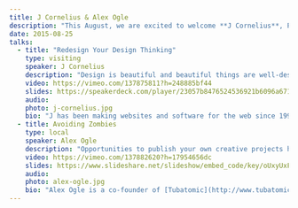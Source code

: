 ```yaml
---
title: J Cornelius & Alex Ogle
description: "This August, we are excited to welcome **J Cornelius**, President of Nine Labs, to our fair city. J will discuss how design is about more the aesthetics. He will be joined by Tubatomic’s **Alex Ogle**, who will be talking about personal projects as a vehicle for staying creative."
date: 2015-08-25
talks:
  - title: "Redesign Your Design Thinking"
    type: visiting
    speaker: J Cornelius
    description: "Design is beautiful and beautiful things are well-designed. While this is true, it isn’t the whole truth—aesthetics definitely are NOT everything. Sometimes the best design isn’t what you think, and we need to leave our design aesthetic ego at the door and focus on positive outcomes for the user. This talk will challenge your assumptions about what great design is, and discuss ideas about how we can be better designers by focusing on process, function, and outcomes instead of visuals."
    video: https://vimeo.com/137875811?h=248885bf44
    slides: https://speakerdeck.com/player/23057b8476524536921b6096a671a043
    audio: 
    photo: j-cornelius.jpg
    bio: "J has been making websites and software for the web since 1998, and has been credited with creating several software features web designers and developers take for granted today. He's passionate about efficient, usable, aesthetically pleasing design. He is the President of [Nine Labs](http://ninelabs.com/), an experience and strategy consultancy where he works with companies far and wide to improve their products and services. He's also the President of the [Atlanta Web Design Group](http://www.awdg.org/), and founder of the [Web Afternoon](http://webafternoon.com/) conference series."
  - title: Avoiding Zombies
    type: local
    speaker: Alex Ogle
    description: "Opportunities to publish your own creative projects has never been easier. The only obstacles we face are the ones we create in our own minds. Artist and designer Alex Ogle discusses how to stay motivated throughout the creative process and avoid being a creative zombie."
    video: https://vimeo.com/137882620?h=17954656dc
    slides: https://www.slideshare.net/slideshow/embed_code/key/oUxyUxFsxlBlEZ
    audio: 
    photo: alex-ogle.jpg
    bio: "Alex Ogle is a co-founder of [Tubatomic](http://www.tubatomic.com/) and a visual storyteller. He has had several successful Kickstarter projects and illustrates a comic book series called “Midnight over Stellar City” for Action Lab Entertainment. His past projects include illustrating Spider-Man and Captain America toy box art, the animated online series “Jonni Nitro”, and the comic book “The Iliad” from Amaze Ink."
---
```

